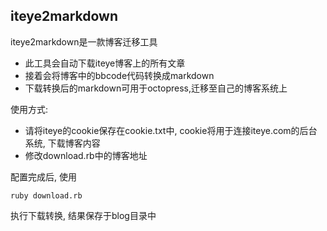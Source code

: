 ## iteye2markdown

iteye2markdown是一款博客迁移工具

* 此工具会自动下载iteye博客上的所有文章
* 接着会将博客中的bbcode代码转换成markdown
* 下载转换后的markdown可用于octopress,迁移至自己的博客系统上

使用方式: 

* 请将iteye的cookie保存在cookie.txt中, cookie将用于连接iteye.com的后台系统, 下载博客内容
* 修改download.rb中的博客地址

配置完成后, 使用
```
ruby download.rb
```
执行下载转换, 结果保存于blog目录中



